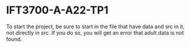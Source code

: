 # IFT3700-A-A22-TP1

To start the project, be sure to start in the file that have data and src in it, not directly in src. If you do so, you will get an error that adult.data is not found. 